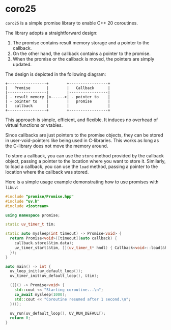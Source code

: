 # coro25

`coro25` is a simple promise library to enable C++ 20 coroutines.

The library adopts a straightforward design:
1. The promise contains result memory storage and a pointer to the callback.
2. On the other hand, the callback contains a pointer to the promise.
3. When the promise or the callback is moved, the pointers are simply updated.

The design is depicted in the following diagram:

```
+-----------------+        +-----------------+
|   Promise       |        |   Callback      |
|-----------------|        |-----------------|
| - result memory |<------>| - pointer to    |
| - pointer to    |        |   promise       |
|   callback      |        |                 |
+-----------------+        +-----------------+
```

This approach is simple, efficient, and flexible.
It induces no overhead of virtual functions or vtables.

Since callbacks are just pointers to the promise objects, they can be stored in user-void-pointers like being used in C-libraries.
This works as long as the C-library does not move the memory around.

To store a callback, you can use the `store` method provided by the callback object, passing a pointer to the location where you want to store it.
Similarly, to load a callback, you can use the `load` method, passing a pointer to the location where the callback was stored.

Here is a simple usage example demonstrating how to use promises with `libuv`:

```cpp
#include "promise/Promise.hpp"
#include "uv.h"
#include <iostream>

using namespace promise;

static uv_timer_t tim;

static auto mysleep(int timeout) -> Promise<void> {
  return Promise<void>([timeout](auto callback) {
    callback.store(&tim.data);
    uv_timer_start(&tim, [](uv_timer_t* hndl) { Callback<void>::load(&hndl->data)(); }, timeout, 0);
  });
}

auto main() -> int {
  uv_loop_init(uv_default_loop());
  uv_timer_init(uv_default_loop(), &tim);

  ([]() -> Promise<void> {
    std::cout << "Starting coroutine...\n";
    co_await mysleep(1000);
    std::cout << "Coroutine resumed after 1 second.\n";
  })();

  uv_run(uv_default_loop(), UV_RUN_DEFAULT);
  return 0;
}
```
